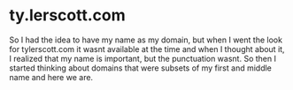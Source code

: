 # ty.lerscott.com

So I had the idea to have my name as my domain, but when I went the look for tylerscott.com it wasnt available at the time and when I thought about it, I realized that my name is important, but the punctuation wasnt. So then I started thinking about domains that were subsets of my first and middle name and here we are.
